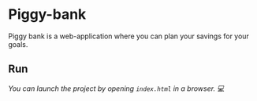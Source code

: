 # Piggy-bank
Piggy bank is a web-application where you can plan your savings for your goals.

## Run 
*You can launch the project by opening `index.html` in a browser. :computer:*
